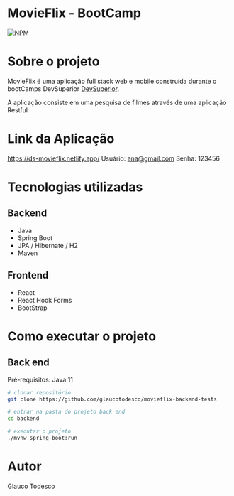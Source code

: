 # MovieFlix - BootCamp
[![NPM](https://img.shields.io/npm/l/react)](https://github.com/glaucotodesco/movieflix-backend-tests/blob/main/LICENSE) 

# Sobre o projeto

MovieFlix é uma aplicação full stack web e mobile construída durante o bootCamps DevSuperior [DevSuperior](https://devsuperior.com "Site da DevSuperior").

A aplicação consiste em uma pesquisa de filmes através de uma aplicação Restful 

# Link da Aplicação
https://ds-movieflix.netlify.app/
Usuário: ana@gmail.com
Senha: 123456

# Tecnologias utilizadas
## Backend
- Java
- Spring Boot
- JPA / Hibernate / H2
- Maven
## Frontend
- React
- React Hook Forms
- BootStrap


# Como executar o projeto

## Back end
Pré-requisitos: Java 11

```bash
# clonar repositório
git clone https://github.com/glaucotodesco/movieflix-backend-tests

# entrar na pasta do projeto back end
cd backend

# executar o projeto
./mvnw spring-boot:run
```

# Autor

Glauco Todesco



